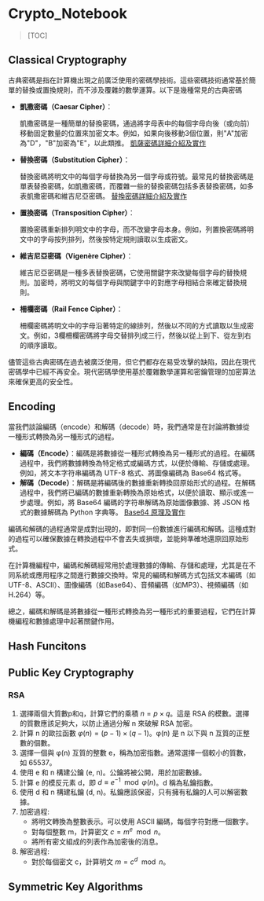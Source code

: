 # Crypto_Notebook
>[TOC]

## Classical Cryptography
古典密碼是指在計算機出現之前廣泛使用的密碼學技術。這些密碼技術通常基於簡單的替換或置換規則，而不涉及覆雜的數學運算。以下是幾種常見的古典密碼

- **凱撒密碼（Caesar Cipher）**：
    
    凱撒密碼是一種簡單的替換密碼，通過將字母表中的每個字母向後（或向前）移動固定數量的位置來加密文本。例如，如果向後移動3個位置，則"A"加密為"D"，"B"加密為"E"，以此類推。
    [凱薩密碼詳細介紹及實作](Classical\Caeser.ipynb)
    
- **替換密碼（Substitution Cipher）**：

    替換密碼將明文中的每個字母替換為另一個字母或符號。最常見的替換密碼是單表替換密碼，如凱撒密碼，而覆雜一些的替換密碼包括多表替換密碼，如多表凱撒密碼和維吉尼亞密碼。
    [替換密碼詳細介紹及實作](Classical\Substitution.ipynb)

- **置換密碼（Transposition Cipher）**：
  
    置換密碼重新排列明文中的字母，而不改變字母本身。例如，列置換密碼將明文中的字母按列排列，然後按特定規則讀取以生成密文。


- **維吉尼亞密碼（Vigenère Cipher）**：
  
    維吉尼亞密碼是一種多表替換密碼，它使用關鍵字來改變每個字母的替換規則。加密時，將明文的每個字母與關鍵字中的對應字母相結合來確定替換規則。


- **柵欄密碼（Rail Fence Cipher）**：
  
    柵欄密碼將明文中的字母沿著特定的線排列，然後以不同的方式讀取以生成密文。例如，3欄柵欄密碼將字母交替排列成三行，然後以從上到下、從左到右的順序讀取。

儘管這些古典密碼在過去被廣泛使用，但它們都存在易受攻擊的缺陷，因此在現代密碼學中已經不再安全。現代密碼學使用基於覆雜數學運算和密鑰管理的加密算法來確保更高的安全性。

## Encoding
當我們談論編碼（encode）和解碼（decode）時，我們通常是在討論將數據從一種形式轉換為另一種形式的過程。

- **編碼（Encode）**：編碼是將數據從一種形式轉換為另一種形式的過程。在編碼過程中，我們將數據轉換為特定格式或編碼方式，以便於傳輸、存儲或處理。例如，將文本字符串編碼為 UTF-8 格式、將圖像編碼為 Base64 格式等。     
- **解碼（Decode）**：解碼是將編碼後的數據重新轉換回原始形式的過程。在解碼過程中，我們將已編碼的數據重新轉換為原始格式，以便於讀取、顯示或進一步處理。例如，將 Base64 編碼的字符串解碼為原始圖像數據、將 JSON 格式的數據解碼為 Python 字典等。
    [Base64 原理及實作](Encoding\Base64.ipynb)


編碼和解碼的過程通常是成對出現的，即對同一份數據進行編碼和解碼。這種成對的過程可以確保數據在轉換過程中不會丟失或損壞，並能夠準確地還原回原始形式。

在計算機編程中，編碼和解碼經常用於處理數據的傳輸、存儲和處理，尤其是在不同系統或應用程序之間進行數據交換時。常見的編碼和解碼方式包括文本編碼（如UTF-8、ASCII）、圖像編碼（如Base64）、音頻編碼（如MP3）、視頻編碼（如H.264）等。

總之，編碼和解碼是將數據從一種形式轉換為另一種形式的重要過程，它們在計算機編程和數據處理中起著關鍵作用。

## Hash Funcitons

## Public Key Cryptography
### RSA
1. 選擇兩個大質數p和q，計算它們的乘積 $n = p \times q$。這是 RSA 的模數。選擇的質數應該足夠大，以防止通過分解 n 來破解 RSA 加密。
2. 計算 n 的歐拉函數 $φ(n) = (p-1) \times (q-1)$。φ(n) 是 n 以下與 n 互質的正整數的個數。
3. 選擇一個與 φ(n) 互質的整數 e，稱為加密指數。通常選擇一個較小的質數，如 65537。
4. 使用 e 和 n 構建公鑰 (e, n)。公鑰將被公開，用於加密數據。
5. 計算 e 的模反元素 d，即 $d \equiv e^{-1} \mod φ(n)$。d 稱為私鑰指數。
6. 使用 d 和 n 構建私鑰 (d, n)。私鑰應該保密，只有擁有私鑰的人可以解密數據。
7. 加密過程:
    - 將明文轉換為整數表示。可以使用 ASCII 編碼，每個字符對應一個數字。
    - 對每個整數 m，計算密文 $c = m^e \mod n$。
    - 將所有密文組成的列表作為加密後的消息。
8. 解密過程:
    - 對於每個密文 c，計算明文 $m = c^d \mod n$。

## Symmetric Key Algorithms